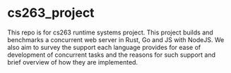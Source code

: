 # cs263_project
This repo is for cs263 runtime systems project. This project builds and benchmarks a concurrent web server in Rust, Go and JS with NodeJS. We also aim to survey the support each language provides for ease of development of concurrent tasks and the reasons for such support and brief overview of how they are implemented. 

